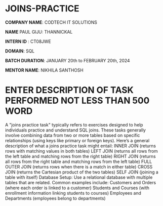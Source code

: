 # JOINS-PRACTICE

**COMPANY NAME**: CODTECH IT SOLUTIONS

**NAME** PAUL GIJU: THANNICKAL

**INTERN ID** : CT08JWE

**DOMAIN**: SQL

**BATCH DURATION**: JANUARY 20th to FEBRUARY 20th, 2024

**MENTOR NAME**: NIKHILA SANTHOSH

# ENTER DESCRIPTION OF TASK PERFORMED NOT LESS THAN 500 WORD

A "joins practice task" typically refers to exercises designed to help individuals practice and understand SQL joins. These tasks generally involve combining data from two or more tables based on specific relationships (using keys like primary or foreign keys).
Here’s a general description of what a joins practice task might entail:
INNER JOIN (returns rows with matching values in both tables)
LEFT JOIN (returns all rows from the left table and matching rows from the right table)
RIGHT JOIN (returns all rows from the right table and matching rows from the left table)
FULL OUTER JOIN (returns rows when there is a match in either table)
CROSS JOIN (returns the Cartesian product of the two tables)
SELF JOIN (joining a table with itself)
Database Setup:
Use a relational database with multiple tables that are related. Common examples include:
Customers and Orders (where each order is linked to a customer)
Students and Courses (with enrollment information linking students to courses)
Employees and Departments (employees belong to departments)
